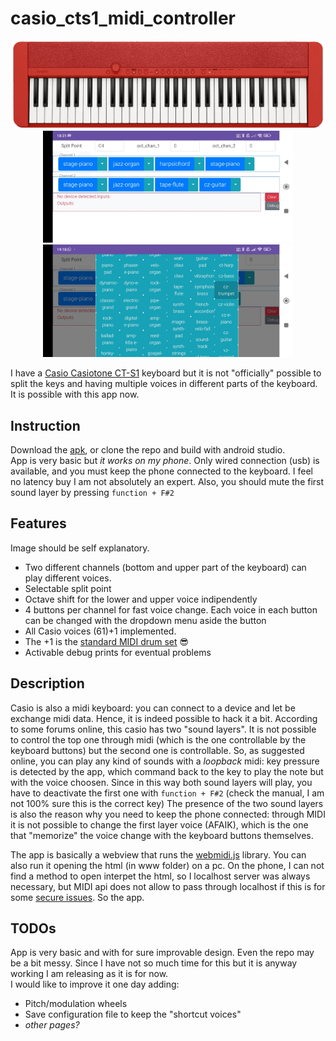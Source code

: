 # casio_cts1_midi_controller

<p align="center">
  <img src="img/cts1.png" width="500" /></br>
  <img src="img/app1.jpeg" width="400" /> 
  <img src="img/app2.jpeg" width="400" />
</p>



I have a [Casio Casiotone CT-S1](https://www.casio.com/it/electronic-musical-instruments/product.CT-S1BKSET/) keyboard but it is not "officially" 
possible to split the keys and having multiple voices in different parts of the keyboard. It is possible with this app now.

## Instruction
Download the [apk](https://github.com/torydebra/casio_cts1_midi_controller/releases/tag/v1.0), or clone the repo and build with android studio.  
App is very basic but *it works on my phone*. Only wired connection (usb) is available, and you must keep 
the phone connected to the keyboard. I feel no latency buy I am not absolutely an expert. Also, you should mute the first sound layer by pressing ```function + F#2```

## Features
Image should be self explanatory.
- Two different channels (bottom and upper part of the keyboard) can play different voices.
- Selectable split point
- Octave shift for the lower and upper voice indipendently
- 4 buttons per channel for fast voice change. Each voice in each button can be changed with the dropdown menu aside the button
- All Casio voices (61)+1 implemented.
- The +1 is the [standard MIDI drum set](https://en.wikipedia.org/wiki/General_MIDI#Percussion) :sunglasses:
- Activable debug prints for eventual problems

## Description
Casio is also a midi keyboard: you can connect to a device and let be exchange midi data. Hence, it is indeed possible to hack it a bit.
According to some forums online, this casio has two "sound layers". It is not possible to control the top one through midi (which is the one controllable by the keyboard buttons) 
but the second one is controllable. So, as suggested online, you can play any kind of sounds with a *loopback* midi: key pressure is detected by the app, which command back to the key to
play the note but with the voice choosen. Since in this way both sound layers will play, you have to deactivate the first one with ```function + F#2``` (check the manual, I am not 100% sure this is the correct key)
The presence of the two sound layers is also the reason why you need to keep the phone connected: through MIDI it is not possible to change the first layer voice (AFAIK), which is
the one that "memorize" the voice change with the keyboard buttons themselves.

The app is basically a webview that runs the [webmidi.js](https://github.com/djipco/webmidi) library. You can also run it opening the html (in www folder) on a pc. On the phone, I can not find a method
to open interpet the html, so I localhost server was always necessary, but MIDI api does not allow to pass through localhost if this is
for some [secure issues](https://stackoverflow.com/questions/63026587/web-midi-on-chrome-works-with-local-server-but-not-when-served-in-the-cloud).
So the app. 

## TODOs
App is very basic and with for sure improvable design. Even the repo may be a bit messy. Since I have not so much time for this but it is anyway working I am releasing as it is for now.  
I would like to improve it one day adding:
- Pitch/modulation wheels
- Save configuration file to keep the "shortcut voices"
- *other pages?*
